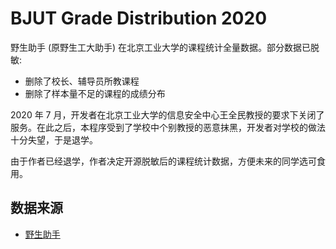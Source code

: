 # BJUT Grade Distribution 2020

野生助手 (原野生工大助手) 在北京工业大学的课程统计全量数据。部分数据已脱敏:

- 删除了校长、辅导员所教课程
- 删除了样本量不足的课程的成绩分布

2020 年 7 月，开发者在北京工业大学的信息安全中心王全民教授的要求下关闭了服务。在此之后，本程序受到了学校中个别教授的恶意抹黑，开发者对学校的做法十分失望，于是退学。

由于作者已经退学，作者决定开源脱敏后的课程统计数据，方便未来的同学选可食用。

## 数据来源

- [野生助手](https://github.com/WildHelper)
